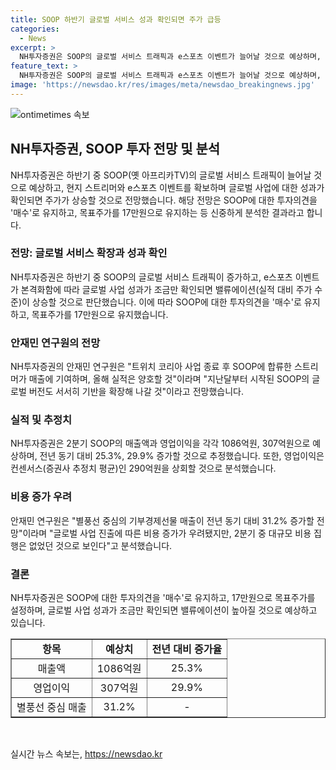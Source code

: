 ```yaml
---
title: SOOP 하반기 글로벌 서비스 성과 확인되면 주가 급등
categories:
  - News
excerpt: >
  NH투자증권은 SOOP의 글로벌 서비스 트래픽과 e스포츠 이벤트가 늘어날 것으로 예상하며, 현재 주가는 매수를 유지하고 목표주가는 17만원으로 설정했다. 안재민 연구원은 글로벌 사업 성과가 확인되면 밸류에이션이 높아질 것으로 전망했고, 2분기에는 매출액과 영업이익이 전년 대비 상당히 늘어날 것으로 예상된다. 더불어, 글로벌 사업의 성과가 양호하다면 주가가 상승할 가능성이 있다고 분석했다.
feature_text: >
  NH투자증권은 SOOP의 글로벌 서비스 트래픽과 e스포츠 이벤트가 늘어날 것으로 예상하며, 현재 주가는 매수를 유지하고 목표주가는 17만원으로 설정했다. 안재민 연구원은 글로벌 사업 성과가 확인되면 밸류에이션이 높아질 것으로 전망했고, 2분기에는 매출액과 영업이익이 전년 대비 상당히 늘어날 것으로 예상된다. 더불어, 글로벌 사업의 성과가 양호하다면 주가가 상승할 가능성이 있다고 분석했다.
image: 'https://newsdao.kr/res/images/meta/newsdao_breakingnews.jpg'
---
```


<p><img src="https://newsdao.kr/res/images/meta/newsdao_breakingnews.jpg" alt="ontimetimes 속보" /></p>

<h2 data-ke-size="size26">NH투자증권, SOOP 투자 전망 및 분석</h2>

<p data-ke-size="size16">NH투자증권은 하반기 중 SOOP(옛 아프리카TV)의 글로벌 서비스 트래픽이 늘어날 것으로 예상하고, 현지 스트리머와 e스포츠 이벤트를 확보하며 글로벌 사업에 대한 성과가 확인되면 주가가 상승할 것으로 전망했습니다. 해당 전망은 SOOP에 대한 투자의견을 '매수'로 유지하고, 목표주가를 17만원으로 유지하는 등 신중하게 분석한 결과라고 합니다.</p>

<h3 data-ke-size="size24">전망: 글로벌 서비스 확장과 성과 확인</h3>

<p data-ke-size="size16">NH투자증권은 하반기 중 SOOP의 글로벌 서비스 트래픽이 증가하고, e스포츠 이벤트가 본격화함에 따라 글로벌 사업 성과가 조금만 확인되면 밸류에이션(실적 대비 주가 수준)이 상승할 것으로 판단했습니다. 이에 따라 SOOP에 대한 투자의견을 '매수'로 유지하고, 목표주가를 17만원으로 유지했습니다.</p>

<h3 data-ke-size="size24">안재민 연구원의 전망</h3>

<p data-ke-size="size16">NH투자증권의 안재민 연구원은 "트위치 코리아 사업 종료 후 SOOP에 합류한 스트리머가 매출에 기여하며, 올해 실적은 양호할 것"이라며 "지난달부터 시작된 SOOP의 글로벌 버전도 서서히 기반을 확장해 나갈 것"이라고 전망했습니다.</p> 

<h3 data-ke-size="size24">실적 및 추정치</h3>

<p data-ke-size="size16">NH투자증권은 2분기 SOOP의 매출액과 영업이익을 각각 1086억원, 307억원으로 예상하며, 전년 동기 대비 25.3%, 29.9% 증가할 것으로 추정했습니다. 또한, 영업이익은 컨센서스(증권사 추정치 평균)인 290억원을 상회할 것으로 분석했습니다.</p>

<h3 data-ke-size="size24">비용 증가 우려</h3>

<p data-ke-size="size16">안재민 연구원은 "별풍선 중심의 기부경제선물 매출이 전년 동기 대비 31.2% 증가할 전망"이라며 "글로벌 사업 진출에 따른 비용 증가가 우려됐지만, 2분기 중 대규모 비용 집행은 없었던 것으로 보인다"고 분석했습니다.</p>

<h3 data-ke-size="size24">결론</h3>

<p data-ke-size="size16">NH투자증권은 SOOP에 대한 투자의견을 '매수'로 유지하고, 17만원으로 목표주가를 설정하며, 글로벌 사업 성과가 조금만 확인되면 밸류에이션이 높아질 것으로 예상하고 있습니다.</p>

<table border="1" cellpadding="2" cellspacing="0" width="100%">
  <tbody>
    <tr>
      <td style="text-align: center; height: 17px;"><b>항목</b></td>
      <td style="text-align: center; height: 17px;"><b>예상치</b></td>
      <td style="text-align: center; height: 17px;"><b>전년 대비 증가율</b></td>
    </tr>
    <tr>
      <td style="text-align: center; height: 17px;">매출액</td>
      <td style="text-align: center; height: 17px;">1086억원</td>
      <td style="text-align: center; height: 17px;">25.3%</td>
    </tr>
    <tr>
      <td style="text-align: center; height: 17px;">영업이익</td>
      <td style="text-align: center; height: 17px;">307억원</td>
      <td style="text-align: center; height: 17px;">29.9%</td>
    </tr>
    <tr>
      <td style="text-align: center; height: 17px;">별풍선 중심 매출</td>
      <td style="text-align: center; height: 17px;">31.2%</td>
      <td style="text-align: center; height: 17px;"> - </td>
    </tr>
  </tbody>
</table>

<p data-ke-size="size16">&nbsp;</p>
실시간 뉴스 속보는, <a href="https://newsdao.kr" rel="dofollow">https://newsdao.kr</a>


